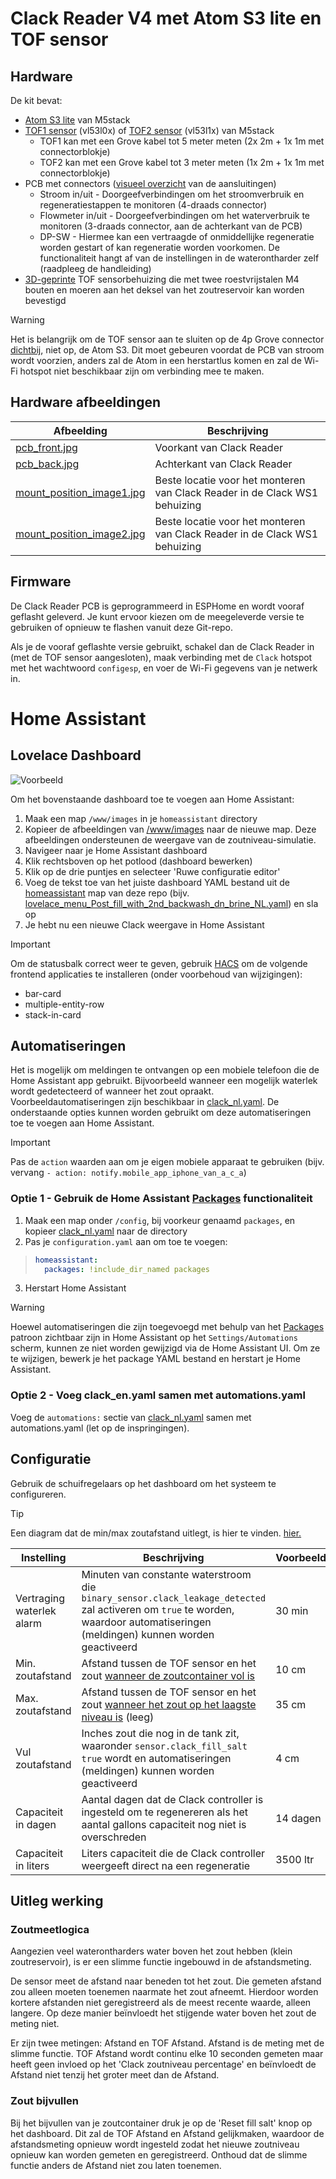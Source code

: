 
# Clack Reader V4 met Atom S3 lite en TOF sensor

## Hardware
De kit bevat:
- [Atom S3 lite](https://www.tinytronics.nl/shop/nl/development-boards/microcontroller-boards/met-wi-fi/m5stack-atom-s3-lite-esp32-s3-development-board) van M5stack
- [TOF1 sensor](https://www.tinytronics.nl/shop/nl/platformen-en-systemen/m5stack/unit/m5stack-tof-unit) (vl53l0x) of [TOF2 sensor](https://shop.m5stack.com/products/time-of-flight-distance-unit-vl53l1x) (vl53l1x) van M5stack
  - TOF1 kan met een Grove kabel tot 5 meter meten (2x 2m + 1x 1m met connectorblokje)
  - TOF2 kan met een Grove kabel tot 3 meter meten (1x 2m + 1x 1m met connectorblokje)
- PCB met connectors ([visueel overzicht](../readme/Clack_reader_v4_connections_on_clack_ws1_EN.pdf) van de aansluitingen)
  - Stroom in/uit - Doorgeefverbindingen om het stroomverbruik en regeneratiestappen te monitoren (4-draads connector)
  - Flowmeter in/uit - Doorgeefverbindingen om het waterverbruik te monitoren (3-draads connector, aan de achterkant van de PCB)
  - DP-SW - Hiermee kan een vertraagde of onmiddellijke regeneratie worden gestart of kan regeneratie worden voorkomen. De functionaliteit hangt af van de instellingen in de waterontharder zelf (raadpleeg de handleiding)
- [3D-geprinte](../readme/clack_tof-holder.stl) TOF sensorbehuizing die met twee roestvrijstalen M4 bouten en moeren aan het deksel van het zoutreservoir kan worden bevestigd

> [!WARNING]
> Het is belangrijk om de TOF sensor aan te sluiten op de 4p Grove connector <ins>dichtbij</ins>, niet op, de Atom S3. Dit moet gebeuren voordat de PCB van stroom wordt voorzien, anders zal de Atom in een herstartlus komen en zal de Wi-Fi hotspot niet beschikbaar zijn om verbinding mee te maken.

## Hardware afbeeldingen
| Afbeelding | Beschrijving |
| --- | --- |
| [pcb_front.jpg](../readme/pcb_front.jpg) | Voorkant van Clack Reader |
| [pcb_back.jpg](../readme/pcb_back.jpg) | Achterkant van Clack Reader |
| [mount_position_image1.jpg](../readme/mount_position_image1.jpg) | Beste locatie voor het monteren van Clack Reader in de Clack WS1 behuizing |
| [mount_position_image2.jpg](../readme/mount_position_image2.jpg) | Beste locatie voor het monteren van Clack Reader in de Clack WS1 behuizing |

## Firmware
De Clack Reader PCB is geprogrammeerd in ESPHome en wordt vooraf geflasht geleverd. Je kunt ervoor kiezen om de meegeleverde versie te gebruiken of opnieuw te flashen vanuit deze Git-repo.

Als je de vooraf geflashte versie gebruikt, schakel dan de Clack Reader in (met de TOF sensor aangesloten), maak verbinding met de `Clack` hotspot met het wachtwoord `configesp`, en voer de Wi-Fi gegevens van je netwerk in.

# Home Assistant

## Lovelace Dashboard
![Voorbeeld](../readme/home_assistant_menu_clack_ws_eng.jpg)

Om het bovenstaande dashboard toe te voegen aan Home Assistant:
1. Maak een map `/www/images` in je `homeassistant` directory
1. Kopieer de afbeeldingen van [/www/images](../www/images) naar de nieuwe map. Deze afbeeldingen ondersteunen de weergave van de zoutniveau-simulatie.
1. Navigeer naar je Home Assistant dashboard
1. Klik rechtsboven op het potlood (dashboard bewerken)
1. Klik op de drie puntjes en selecteer 'Ruwe configuratie editor'
1. Voeg de tekst toe van het juiste dashboard YAML bestand uit de [homeassistant](../homeassistant) map van deze repo (bijv. [lovelace_menu_Post_fill_with_2nd_backwash_dn_brine_NL.yaml](../homeassistant/lovelace_menu_Post_fill_with_2nd_backwash_dn_brine_NL.yaml)) en sla op
1. Je hebt nu een nieuwe Clack weergave in Home Assistant

> [!IMPORTANT]
> Om de statusbalk correct weer te geven, gebruik [HACS](https://hacs.xyz) om de volgende frontend applicaties te installeren (onder voorbehoud van wijzigingen):
> - bar-card
> - multiple-entity-row
> - stack-in-card

## Automatiseringen
Het is mogelijk om meldingen te ontvangen op een mobiele telefoon die de Home Assistant app gebruikt. Bijvoorbeeld wanneer een mogelijk waterlek wordt gedetecteerd of wanneer het zout opraakt. Voorbeeldautomatiseringen zijn beschikbaar in [clack_nl.yaml](../homeassistant/clack_nl.yaml). De onderstaande opties kunnen worden gebruikt om deze automatiseringen toe te voegen aan Home Assistant.

> [!IMPORTANT]
> Pas de `action` waarden aan om je eigen mobiele apparaat te gebruiken (bijv. vervang `- action: notify.mobile_app_iphone_van_a_c_a`)

### Optie 1 - Gebruik de Home Assistant [Packages](https://www.home-assistant.io/docs/configuration/packages/) functionaliteit
1. Maak een map onder `/config`, bij voorkeur genaamd `packages`, en kopieer [clack_nl.yaml](../homeassistant/clack_nl.yaml) naar de directory
1. Pas je `configuration.yaml` aan om toe te voegen:

>```yml
> homeassistant:
>   packages: !include_dir_named packages
> ```

3. Herstart Home Assistant

> [!WARNING]
> Hoewel automatiseringen die zijn toegevoegd met behulp van het [Packages](https://www.home-assistant.io/docs/configuration/packages/) patroon zichtbaar zijn in Home Assistant op het `Settings/Automations` scherm, kunnen ze niet worden gewijzigd via de Home Assistant UI. Om ze te wijzigen, bewerk je het package YAML bestand en herstart je Home Assistant.

### Optie 2 - Voeg clack_en.yaml samen met automations.yaml
Voeg de `automations:` sectie van [clack_nl.yaml](../homeassistant/clack_nl.yaml) samen met automations.yaml (let op de inspringingen).

## Configuratie

Gebruik de schuifregelaars op het dashboard om het systeem te configureren.

> [!TIP]
> Een diagram dat de min/max zoutafstand uitlegt, is hier te vinden. [hier.](../readme/min_max_NL.jpg)

| Instelling | Beschrijving | Voorbeeld |
| --- | --- | ---- |
| Vertraging waterlek alarm | Minuten van constante waterstroom die `binary_sensor.clack_leakage_detected` zal activeren om `true` te worden, waardoor automatiseringen (meldingen) kunnen worden geactiveerd | 30 min |
| Min. zoutafstand | Afstand tussen de TOF sensor en het zout <ins>wanneer de zoutcontainer vol is</ins> | 10 cm |
| Max. zoutafstand | Afstand tussen de TOF sensor en het zout <ins>wanneer het zout op het laagste niveau is</ins> (leeg)| 35 cm |
| Vul zoutafstand | Inches zout die nog in de tank zit, waaronder `sensor.clack_fill_salt` `true` wordt en automatiseringen (meldingen) kunnen worden geactiveerd | 4 cm |
| Capaciteit in dagen | Aantal dagen dat de Clack controller is ingesteld om te regenereren als het aantal gallons capaciteit nog niet is overschreden | 14 dagen |
| Capaciteit in liters | Liters capaciteit die de Clack controller weergeeft direct na een regeneratie | 3500 ltr |

## Uitleg werking

### Zoutmeetlogica
Aangezien veel waterontharders water boven het zout hebben (klein zoutreservoir), is er een slimme functie ingebouwd in de afstandsmeting.

De sensor meet de afstand naar beneden tot het zout. Die gemeten afstand zou alleen moeten toenemen naarmate het zout afneemt.
Hierdoor worden kortere afstanden niet geregistreerd als de meest recente waarde, alleen langere. Op deze manier beïnvloedt het stijgende water boven het zout de meting niet.

Er zijn twee metingen: Afstand en TOF Afstand.
Afstand is de meting met de slimme functie. TOF Afstand wordt continu elke 10 seconden gemeten maar heeft geen invloed op het 'Clack zoutniveau percentage' en beïnvloedt de Afstand niet tenzij het groter meet dan de Afstand.

### Zout bijvullen

Bij het bijvullen van je zoutcontainer druk je op de 'Reset fill salt' knop op het dashboard. Dit zal de TOF Afstand en Afstand gelijkmaken, waardoor de afstandsmeting opnieuw wordt ingesteld zodat het nieuwe zoutniveau opnieuw kan worden gemeten en geregistreerd. Onthoud dat de slimme functie anders de Afstand niet zou laten toenemen.
